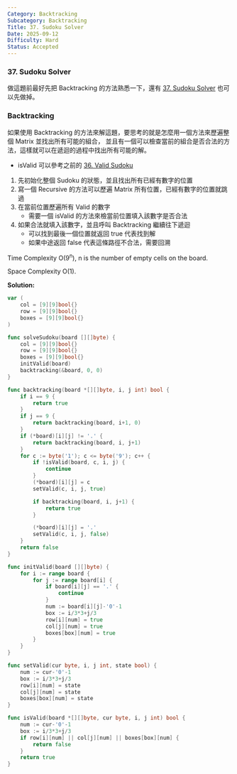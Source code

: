 ```yaml
---
Category: Backtracking
Subcategory: Backtracking
Title: 37. Sudoku Solver
Date: 2025-09-12
Difficulty: Hard
Status: Accepted
---
```

### 37. Sudoku Solver

做這題前最好先把 Backtracking 的方法熟悉一下，還有 [37. Sudoku Solver] 也可以先做掉。

### Backtracking

如果使用 Backtracking 的方法來解這題，要思考的就是怎麼用一個方法來歷遍整個 Matrix 並找出所有可能的組合，
並且有一個可以檢查當前的組合是否合法的方法，這樣就可以在遞迴的過程中找出所有可能的解。

-   isValid 可以參考之前的 [36. Valid Sudoku]

1.  先初始化整個 Sudoku 的狀態，並且找出所有已經有數字的位置
2.  寫一個 Recursive 的方法可以歷遍 Matrix 所有位置，已經有數字的位置就跳過
3.  在當前位置歷遍所有 Valid 的數字
    -   需要一個 isValid 的方法來檢當前位置填入該數字是否合法
4.  如果合法就填入該數字，並且呼叫 Backtracking 繼續往下遞迴
    -   可以找到最後一個位置就返回 true 代表找到解
    -   如果中途返回 false 代表這條路徑不合法，需要回溯

Time Complexity O(9<sup>n</sup>), n is the number of empty cells on the board.

Space Complexity O(1).

**Solution:**
```go
var (
    col = [9][9]bool{}
    row = [9][9]bool{}
    boxes = [9][9]bool{}
)

func solveSudoku(board [][]byte) {
    col = [9][9]bool{}
    row = [9][9]bool{}
    boxes = [9][9]bool{}
    initValid(board)
    backtracking(&board, 0, 0)
}

func backtracking(board *[][]byte, i, j int) bool {
    if i == 9 {
        return true
    }
    if j == 9 {
        return backtracking(board, i+1, 0)
    }
    if (*board)[i][j] != '.' {  
        return backtracking(board, i, j+1)
    } 
    for c := byte('1'); c <= byte('9'); c++ {
        if !isValid(board, c, i, j) {
            continue
        }
        (*board)[i][j] = c
        setValid(c, i, j, true)

        if backtracking(board, i, j+1) {
            return true
        }

        (*board)[i][j] = '.'
        setValid(c, i, j, false)
    }
    return false
}

func initValid(board [][]byte) {
    for i := range board {
        for j := range board[i] {
            if board[i][j] == '.' {
                continue
            }
            num := board[i][j]-'0'-1
            box := i/3*3+j/3
            row[i][num] = true
            col[j][num] = true
            boxes[box][num] = true
        }
    }
}

func setValid(cur byte, i, j int, state bool) {
    num := cur-'0'-1
    box := i/3*3+j/3
    row[i][num] = state
    col[j][num] = state
    boxes[box][num] = state
}

func isValid(board *[][]byte, cur byte, i, j int) bool {
    num := cur-'0'-1
    box := i/3*3+j/3
    if row[i][num] || col[j][num] || boxes[box][num] {
        return false
    }
    return true
}
```

[37. Sudoku Solver]: https://leetcode.com/problems/sudoku-solver/
[36. Valid Sudoku]: ../Medium/36.Valid_Sudoku.md